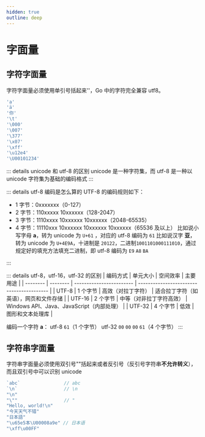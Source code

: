 ```yaml
---
hidden: true
outline: deep
---
```


# 字面量

## 字符字面量

字符字面量必须使用单引号括起来''，Go 中的字符完全兼容 utf8。

```go
'a'
'ä'
'你'
'\t'
'\000'
'\007'
'\377'
'\x07'
'\xff'
'\u12e4'
'\U00101234'
```

::: details unicode 和 utf-8 的区别
unicode 是一种字符集，而 utf-8 是一种以 unicode 字符集为基础的编码格式
:::

::: details utf-8 编码是怎么算的
UTF-8 的编码规则如下：

- 1 字节：0xxxxxxx（0-127）
- 2 字节：110xxxxx 10xxxxxx（128-2047）
- 3 字节：1110xxxx 10xxxxxx 10xxxxxx（2048-65535）
- 4 字节：11110xxx 10xxxxxx 10xxxxxx 10xxxxxx（65536 及以上）
  比如说小写字母 **a**，转为 unicode 为 `U+61` ，对应的 utf-8 编码为 `61`
  比如说汉字 **亚**，转为 unicode 为 `U+4E9A`，十进制是 `20122`，二进制`1001101000111010`，通过规定好的填充方法填充二进制，即 utf-8 编码为 `E9` `A8` `BA`
  <!-- folder  -->

:::

::: details utf-8，utf-16，utf-32 的区别
| 编码方式 | 单元大小 | 空间效率 | 主要用途 |
| -------- | -------- | ------------------------ | ----------------------------------------- |
| UTF-8 | 1 个字节 | 高效（对拉丁字符） | 适合拉丁字符（如英语），网页和文件存储 |
| UTF-16 | 2 个字节 | 中等（对非拉丁字符高效） | Windows API、Java、JavaScript（内部处理） |
| UTF-32 | 4 个字节 | 低效 | 图形和文本处理库 |

编码一个字符 **a**：
utf-8 `61`（1 个字节）
utf-32 `00` `00` `00` `61`（4 个字节）
:::

## 字符串字面量

字符串字面量必须使用双引号""括起来或者反引号（反引号字符串**不允许转义**），而且双引号中可以识别 unicode

```go
`abc`                // abc
`\n`                 // \n
"\n"
"\""                 // "
"Hello, world!\n"
"今天天气不错"
"日本語"
"\u65e5本\U00008a9e" // 日本语
"\xff\u00FF"
```
